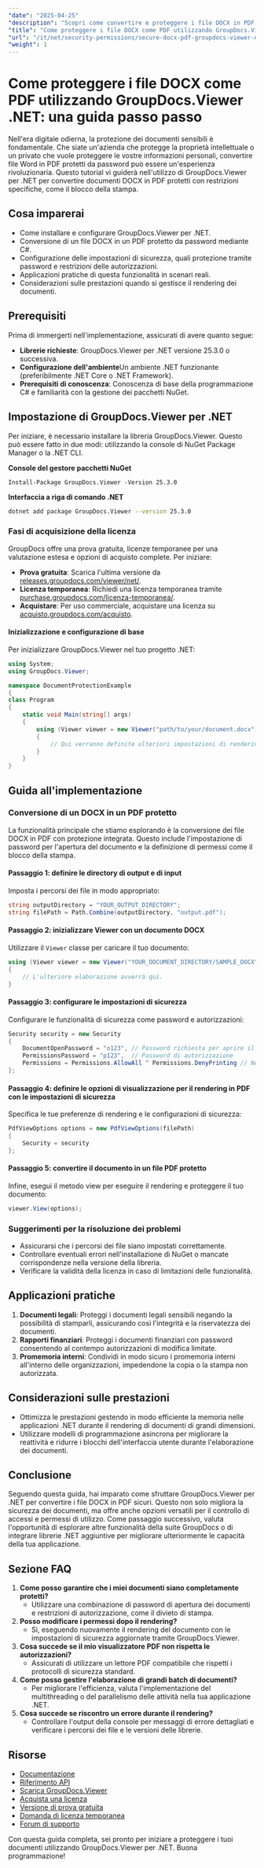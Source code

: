 ```yaml
---
"date": "2025-04-25"
"description": "Scopri come convertire e proteggere i file DOCX in PDF protetti da password utilizzando GroupDocs.Viewer per .NET. Garantisci la sicurezza dei documenti con esempi pratici e configurazioni di sicurezza."
"title": "Come proteggere i file DOCX come PDF utilizzando GroupDocs.Viewer .NET&#58; una guida passo passo"
"url": "/it/net/security-permissions/secure-docx-pdf-groupdocs-viewer-net/"
"weight": 1
---
```


# Come proteggere i file DOCX come PDF utilizzando GroupDocs.Viewer .NET: una guida passo passo

Nell'era digitale odierna, la protezione dei documenti sensibili è fondamentale. Che siate un'azienda che protegge la proprietà intellettuale o un privato che vuole proteggere le vostre informazioni personali, convertire file Word in PDF protetti da password può essere un'esperienza rivoluzionaria. Questo tutorial vi guiderà nell'utilizzo di GroupDocs.Viewer per .NET per convertire documenti DOCX in PDF protetti con restrizioni specifiche, come il blocco della stampa.

## Cosa imparerai
- Come installare e configurare GroupDocs.Viewer per .NET.
- Conversione di un file DOCX in un PDF protetto da password mediante C#.
- Configurazione delle impostazioni di sicurezza, quali protezione tramite password e restrizioni delle autorizzazioni.
- Applicazioni pratiche di questa funzionalità in scenari reali.
- Considerazioni sulle prestazioni quando si gestisce il rendering dei documenti.

## Prerequisiti
Prima di immergerti nell'implementazione, assicurati di avere quanto segue:
- **Librerie richieste**: GroupDocs.Viewer per .NET versione 25.3.0 o successiva.
- **Configurazione dell'ambiente**Un ambiente .NET funzionante (preferibilmente .NET Core o .NET Framework).
- **Prerequisiti di conoscenza**: Conoscenza di base della programmazione C# e familiarità con la gestione dei pacchetti NuGet.

## Impostazione di GroupDocs.Viewer per .NET
Per iniziare, è necessario installare la libreria GroupDocs.Viewer. Questo può essere fatto in due modi: utilizzando la console di NuGet Package Manager o la .NET CLI.

**Console del gestore pacchetti NuGet**
```shell
Install-Package GroupDocs.Viewer -Version 25.3.0
```

**Interfaccia a riga di comando .NET**
```bash
dotnet add package GroupDocs.Viewer --version 25.3.0
```

### Fasi di acquisizione della licenza
GroupDocs offre una prova gratuita, licenze temporanee per una valutazione estesa e opzioni di acquisto complete. Per iniziare:
- **Prova gratuita**: Scarica l'ultima versione da [releases.groupdocs.com/viewer/net/](https://releases.groupdocs.com/viewer/net/).
- **Licenza temporanea**: Richiedi una licenza temporanea tramite [purchase.groupdocs.com/licenza-temporanea/](https://purchase.groupdocs.com/temporary-license/).
- **Acquistare**: Per uso commerciale, acquistare una licenza su [acquisto.groupdocs.com/acquisto](https://purchase.groupdocs.com/buy).

#### Inizializzazione e configurazione di base
Per inizializzare GroupDocs.Viewer nel tuo progetto .NET:

```csharp
using System;
using GroupDocs.Viewer;

namespace DocumentProtectionExample
{
class Program
{
    static void Main(string[] args)
    {
        using (Viewer viewer = new Viewer("path/to/your/document.docx"))
        {
            // Qui verranno definite ulteriori impostazioni di rendering e sicurezza.
        }
    }
}
```

## Guida all'implementazione

### Conversione di un DOCX in un PDF protetto
La funzionalità principale che stiamo esplorando è la conversione dei file DOCX in PDF con protezione integrata. Questo include l'impostazione di password per l'apertura del documento e la definizione di permessi come il blocco della stampa.

#### Passaggio 1: definire le directory di output e di input
Imposta i percorsi dei file in modo appropriato:

```csharp
string outputDirectory = "YOUR_OUTPUT_DIRECTORY";
string filePath = Path.Combine(outputDirectory, "output.pdf");
```

#### Passaggio 2: inizializzare Viewer con un documento DOCX
Utilizzare il `Viewer` classe per caricare il tuo documento:

```csharp
using (Viewer viewer = new Viewer("YOUR_DOCUMENT_DIRECTORY/SAMPLE_DOCX"))
{
    // L'ulteriore elaborazione avverrà qui.
}
```

#### Passaggio 3: configurare le impostazioni di sicurezza
Configurare le funzionalità di sicurezza come password e autorizzazioni:

```csharp
Security security = new Security
{
    DocumentOpenPassword = "o123", // Password richiesta per aprire il PDF
    PermissionsPassword = "p123",  // Password di autorizzazione
    Permissions = Permissions.AllowAll ^ Permissions.DenyPrinting // Negare l'autorizzazione alla stampa
};
```

#### Passaggio 4: definire le opzioni di visualizzazione per il rendering in PDF con le impostazioni di sicurezza
Specifica le tue preferenze di rendering e le configurazioni di sicurezza:

```csharp
PdfViewOptions options = new PdfViewOptions(filePath)
{
    Security = security
};
```

#### Passaggio 5: convertire il documento in un file PDF protetto
Infine, esegui il metodo view per eseguire il rendering e proteggere il tuo documento:

```csharp
viewer.View(options);
```

### Suggerimenti per la risoluzione dei problemi
- Assicurarsi che i percorsi dei file siano impostati correttamente.
- Controllare eventuali errori nell'installazione di NuGet o mancate corrispondenze nella versione della libreria.
- Verificare la validità della licenza in caso di limitazioni delle funzionalità.

## Applicazioni pratiche
1. **Documenti legali**: Proteggi i documenti legali sensibili negando la possibilità di stamparli, assicurando così l'integrità e la riservatezza dei documenti.
2. **Rapporti finanziari**: Proteggi i documenti finanziari con password consentendo al contempo autorizzazioni di modifica limitate.
3. **Promemoria interni**: Condividi in modo sicuro i promemoria interni all'interno delle organizzazioni, impedendone la copia o la stampa non autorizzata.

## Considerazioni sulle prestazioni
- Ottimizza le prestazioni gestendo in modo efficiente la memoria nelle applicazioni .NET durante il rendering di documenti di grandi dimensioni.
- Utilizzare modelli di programmazione asincrona per migliorare la reattività e ridurre i blocchi dell'interfaccia utente durante l'elaborazione dei documenti.

## Conclusione
Seguendo questa guida, hai imparato come sfruttare GroupDocs.Viewer per .NET per convertire i file DOCX in PDF sicuri. Questo non solo migliora la sicurezza dei documenti, ma offre anche opzioni versatili per il controllo di accessi e permessi di utilizzo. Come passaggio successivo, valuta l'opportunità di esplorare altre funzionalità della suite GroupDocs o di integrare librerie .NET aggiuntive per migliorare ulteriormente le capacità della tua applicazione.

## Sezione FAQ
1. **Come posso garantire che i miei documenti siano completamente protetti?**
   - Utilizzare una combinazione di password di apertura dei documenti e restrizioni di autorizzazione, come il divieto di stampa.
2. **Posso modificare i permessi dopo il rendering?**
   - Sì, eseguendo nuovamente il rendering del documento con le impostazioni di sicurezza aggiornate tramite GroupDocs.Viewer.
3. **Cosa succede se il mio visualizzatore PDF non rispetta le autorizzazioni?**
   - Assicurati di utilizzare un lettore PDF compatibile che rispetti i protocolli di sicurezza standard.
4. **Come posso gestire l'elaborazione di grandi batch di documenti?**
   - Per migliorare l'efficienza, valuta l'implementazione del multithreading o del parallelismo delle attività nella tua applicazione .NET.
5. **Cosa succede se riscontro un errore durante il rendering?**
   - Controllare l'output della console per messaggi di errore dettagliati e verificare i percorsi dei file e le versioni delle librerie.

## Risorse
- [Documentazione](https://docs.groupdocs.com/viewer/net/)
- [Riferimento API](https://reference.groupdocs.com/viewer/net/)
- [Scarica GroupDocs.Viewer](https://releases.groupdocs.com/viewer/net/)
- [Acquista una licenza](https://purchase.groupdocs.com/buy)
- [Versione di prova gratuita](https://releases.groupdocs.com/viewer/net/)
- [Domanda di licenza temporanea](https://purchase.groupdocs.com/temporary-license/)
- [Forum di supporto](https://forum.groupdocs.com/c/viewer/9)

Con questa guida completa, sei pronto per iniziare a proteggere i tuoi documenti utilizzando GroupDocs.Viewer per .NET. Buona programmazione!